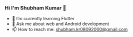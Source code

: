 ### Hi I'm Shubham Kumar 👋

<!--
**shubham0809200/shubham0809200** is a ✨ _special_ ✨ repository because its `README.md` (this file) appears on your GitHub profile.

Here are some ideas to get you started:

- 🔭 I’m currently working on ...
- 👯 I’m looking to collaborate on ...
- 🤔 I’m looking for help with ...

-->

- 🌱 I’m currently learning Flutter
- 💬 Ask me about web and Android development
- 📫 How to reach me: shubham.kr08092000@gmail.com
<!--
- 😄 Pronouns: ...
- ⚡ Fun fact: ...
-->

